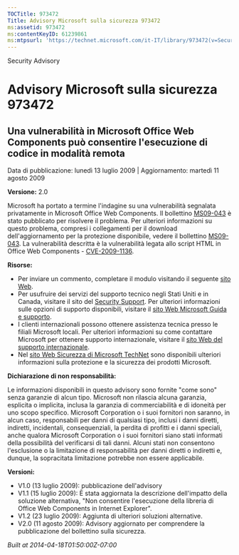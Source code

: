 ```yaml
---
TOCTitle: 973472
Title: Advisory Microsoft sulla sicurezza 973472
ms:assetid: 973472
ms:contentKeyID: 61239861
ms:mtpsurl: 'https://technet.microsoft.com/it-IT/library/973472(v=Security.10)'
---
```


Security Advisory

Advisory Microsoft sulla sicurezza 973472
=========================================

Una vulnerabilità in Microsoft Office Web Components può consentire l'esecuzione di codice in modalità remota
-------------------------------------------------------------------------------------------------------------

Data di pubblicazione: lunedì 13 luglio 2009 | Aggiornamento: martedì 11 agosto 2009

**Versione:** 2.0

Microsoft ha portato a termine l'indagine su una vulnerabilità segnalata privatamente in Microsoft Office Web Components. Il bollettino [MS09-043](http://go.microsoft.com/fwlink/?linkid=128110) è stato pubblicato per risolvere il problema. Per ulteriori informazioni su questo problema, compresi i collegamenti per il download dell'aggiornamento per la protezione disponibile, vedere il bollettino [MS09-043](http://go.microsoft.com/fwlink/?linkid=128110). La vulnerabilità descritta è la vulnerabilità legata allo script HTML in Office Web Components - [CVE-2009-1136](http://www.cve.mitre.org/cgi-bin/cvename.cgi?name=cve-2006-1136).

**Risorse:**

-   Per inviare un commento, completare il modulo visitando il seguente [sito Web](https://support.microsoft.com/common/survey.aspx?scid=sw;en;1257&amp;showpage=1&amp;ws=technet&amp;sd=tech).
-   Per usufruire dei servizi del supporto tecnico negli Stati Uniti e in Canada, visitare il sito del [Security Support](http://www.microsoft.com/italy/athome/security/support/default.mspx). Per ulteriori informazioni sulle opzioni di supporto disponibili, visitare il [sito Web Microsoft Guida e supporto](http://support.microsoft.com/).
-   I clienti internazionali possono ottenere assistenza tecnica presso le filiali Microsoft locali. Per ulteriori informazioni su come contattare Microsoft per ottenere supporto internazionale, visitare il [sito Web del supporto internazionale](http://support.microsoft.com/).
-   Nel [sito Web Sicurezza di Microsoft TechNet](http://technet.microsoft.com/security/default.aspx) sono disponibili ulteriori informazioni sulla protezione e la sicurezza dei prodotti Microsoft.

**Dichiarazione di non responsabilità:**

Le informazioni disponibili in questo advisory sono fornite "come sono" senza garanzie di alcun tipo. Microsoft non rilascia alcuna garanzia, esplicita o implicita, inclusa la garanzia di commerciabilità e di idoneità per uno scopo specifico. Microsoft Corporation o i suoi fornitori non saranno, in alcun caso, responsabili per danni di qualsiasi tipo, inclusi i danni diretti, indiretti, incidentali, consequenziali, la perdita di profitti e i danni speciali, anche qualora Microsoft Corporation o i suoi fornitori siano stati informati della possibilità del verificarsi di tali danni. Alcuni stati non consentono l'esclusione o la limitazione di responsabilità per danni diretti o indiretti e, dunque, la sopracitata limitazione potrebbe non essere applicabile.

**Versioni:**

-   V1.0 (13 luglio 2009): pubblicazione dell'advisory
-   V1.1 (15 luglio 2009): È stata aggiornata la descrizione dell'impatto della soluzione alternativa, "Non consentire l'esecuzione della libreria di Office Web Components in Internet Explorer".
-   V1.2 (23 luglio 2009): Aggiunta di ulteriori soluzioni alternative.
-   V2.0 (11 agosto 2009): Advisory aggiornato per comprendere la pubblicazione del bollettino sulla sicurezza.

*Built at 2014-04-18T01:50:00Z-07:00*
